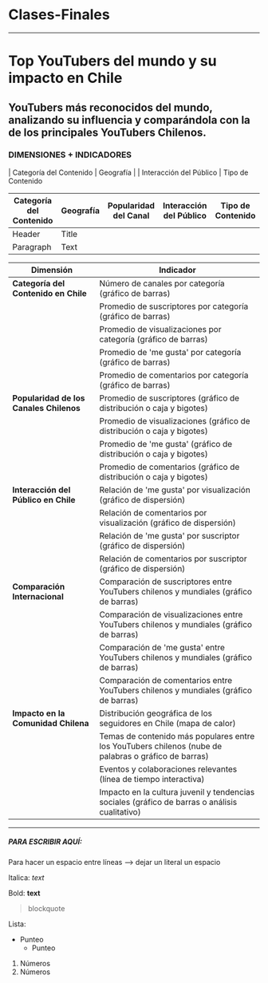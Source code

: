 # Clases-Finales

----

# Top YouTubers del mundo y su impacto en Chile

## YouTubers más reconocidos del mundo, analizando su influencia y comparándola con la de los principales YouTubers Chilenos. 

### DIMENSIONES + INDICADORES

| Categoría del Contenido | Geografía |  | Interacción del Público | Tipo de Contenido

| Categoría del Contenido | Geografía | Popularidad del Canal | Interacción del Público | Tipo de Contenido |
| ----------- | ----------- | ----------- | ----------- | ----------- |
| Header      | Title       |
| Paragraph   | Text        |

| Dimensión                        | Indicador                                            |
|----------------------------------|------------------------------------------------------|
| **Categoría del Contenido en Chile** | Número de canales por categoría (gráfico de barras)       |
|                                  | Promedio de suscriptores por categoría (gráfico de barras)|
|                                  | Promedio de visualizaciones por categoría (gráfico de barras)|
|                                  | Promedio de 'me gusta' por categoría (gráfico de barras)   |
|                                  | Promedio de comentarios por categoría (gráfico de barras)  |
| **Popularidad de los Canales Chilenos** | Promedio de suscriptores (gráfico de distribución o caja y bigotes)|
|                                  | Promedio de visualizaciones (gráfico de distribución o caja y bigotes)|
|                                  | Promedio de 'me gusta' (gráfico de distribución o caja y bigotes)|
|                                  | Promedio de comentarios (gráfico de distribución o caja y bigotes)|
| **Interacción del Público en Chile** | Relación de 'me gusta' por visualización (gráfico de dispersión)|
|                                  | Relación de comentarios por visualización (gráfico de dispersión)|
|                                  | Relación de 'me gusta' por suscriptor (gráfico de dispersión)|
|                                  | Relación de comentarios por suscriptor (gráfico de dispersión)|
| **Comparación Internacional**    | Comparación de suscriptores entre YouTubers chilenos y mundiales (gráfico de barras)|
|                                  | Comparación de visualizaciones entre YouTubers chilenos y mundiales (gráfico de barras)|
|                                  | Comparación de 'me gusta' entre YouTubers chilenos y mundiales (gráfico de barras)|
|                                  | Comparación de comentarios entre YouTubers chilenos y mundiales (gráfico de barras)|
| **Impacto en la Comunidad Chilena** | Distribución geográfica de los seguidores en Chile (mapa de calor)|
|                                  | Temas de contenido más populares entre los YouTubers chilenos (nube de palabras o gráfico de barras)|
|                                  | Eventos y colaboraciones relevantes (línea de tiempo interactiva)|
|                                  | Impacto en la cultura juvenil y tendencias sociales (gráfico de barras o análisis cualitativo)|



----
##### PARA ESCRIBIR AQUÍ:

Para hacer un espacio entre líneas --> dejar un literal un espacio

Italica: *text*

Bold: **text**

>blockquote

Lista:
- Punteo
  - Punteo

1. Números
2. Números


